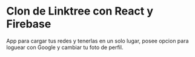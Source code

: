 # Clon de Linktree con React y Firebase 

App para cargar tus redes y tenerlas en un solo lugar, posee opcion para loguear con Google y cambiar tu foto de perfil.
